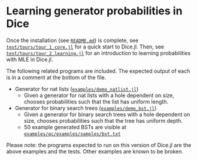 # Learning generator probabilities in Dice

Once the installation (see [`README.md`](../README.md)) is complete, see [`test/tours/tour_1_core.jl`](../test/tours/tour_1_core.jl) for a quick start to Dice.jl. Then, see [`test/tours/tour_2_learning.jl`](../test/tours/tour_2_learning.jl) for an introduction to learning probabilities with MLE in Dice.jl.

The following related programs are included. The expected output of each is in a comment at the bottom of the file.
- Generator for nat lists ([`examples/demo_natlist.jl`](../examples/demo_natlist.jl))
  - Given a generator for nat lists with a hole dependent on size, chooses probabilities such that the list has uniform length.
- Generator for binary search trees ([`examples/demo_bst.jl`](../examples/demo_bst.jl))
  - Given a generator for binary search trees with a hole dependent on size, chooses probabilities such that the tree has uniform depth.
  - 50 example generated BSTs are visible at [`examples/qc/examples/samples/bst.txt`](../examples/samples/bst.txt)

Please note: the programs expected to run on this version of Dice.jl are the above examples and the tests. Other examples are known to be broken.
